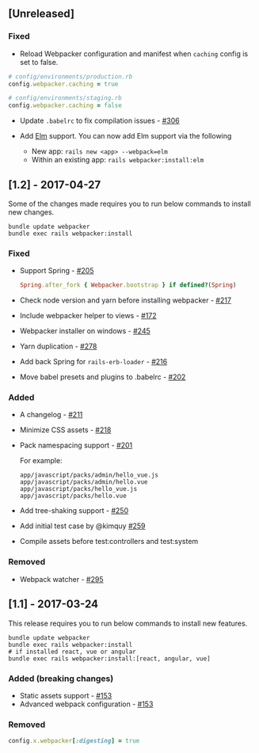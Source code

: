 ## [Unreleased]

### Fixed
- Reload Webpacker configuration and manifest when `caching` config is set to false.

```rb
# config/environments/production.rb
config.webpacker.caching = true

# config/environments/staging.rb
config.webpacker.caching = false
```
- Update `.babelrc` to fix compilation issues - [#306](https://github.com/rails/webpacker/issues/306)

- Add [Elm](http://elm-lang.org) support. You can now add Elm support via the following
  - New app: `rails new <app> --webpack=elm`
  - Within an existing app: `rails webpacker:install:elm`

## [1.2] - 2017-04-27
Some of the changes made requires you to run below commands to install new changes.

```
bundle update webpacker
bundle exec rails webpacker:install
```

### Fixed
- Support Spring - [#205](https://github.com/rails/webpacker/issues/205)

  ```ruby
  Spring.after_fork { Webpacker.bootstrap } if defined?(Spring)
  ```
- Check node version and yarn before installing webpacker - [#217](https://github.com/rails/webpacker/issues/217)

- Include webpacker helper to views - [#172](https://github.com/rails/webpacker/issues/172)

- Webpacker installer on windows - [#245](https://github.com/rails/webpacker/issues/245)

- Yarn duplication - [#278](https://github.com/rails/webpacker/issues/278)

- Add back Spring for `rails-erb-loader` - [#216](https://github.com/rails/webpacker/issues/216)

- Move babel presets and plugins to .babelrc - [#202](https://github.com/rails/webpacker/issues/202)

### Added
- A changelog - [#211](https://github.com/rails/webpacker/issues/211)
- Minimize CSS assets - [#218](https://github.com/rails/webpacker/issues/218)
- Pack namespacing support - [#201](https://github.com/rails/webpacker/pull/201)

  For example:
  ```
  app/javascript/packs/admin/hello_vue.js
  app/javascript/packs/admin/hello.vue
  app/javascript/packs/hello_vue.js
  app/javascript/packs/hello.vue
  ```
- Add tree-shaking support - [#250](https://github.com/rails/webpacker/pull/250)
- Add initial test case by @kimquy [#259](https://github.com/rails/webpacker/pull/259)
- Compile assets before test:controllers and test:system

### Removed
- Webpack watcher - [#295](https://github.com/rails/webpacker/pull/295)

## [1.1] - 2017-03-24

This release requires you to run below commands to install new features.

```
bundle update webpacker
bundle exec rails webpacker:install
# if installed react, vue or angular
bundle exec rails webpacker:install:[react, angular, vue]
```

### Added (breaking changes)
- Static assets support - [#153](https://github.com/rails/webpacker/pull/153)
- Advanced webpack configuration - [#153](https://github.com/rails/webpacker/pull/153)

### Removed

```rb
config.x.webpacker[:digesting] = true
```
